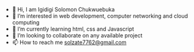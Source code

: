 - 👋 Hi, I am Igidigi Solomon Chukwuebuka
- 👀 I’m interested in web development, computer networking and cloud computing 
- 🌱 I’m currently learning html, css and Javascript 
- 💞️ I’m looking to collaborate on any available project
- 📫 How to reach me solzate7762@gmail.com

<!---
Solzate/Solzate is a ✨ special ✨ repository because its `README.md` (this file) appears on your GitHub profile.
You can click the Preview link to take a look at your changes.
--->
